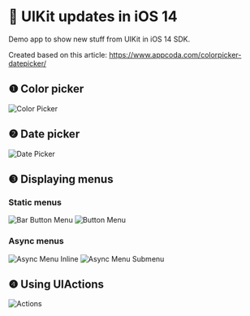 # 🎨 UIKit updates in iOS 14

Demo app to show new stuff from UIKit in iOS 14 SDK.

Created based on this article: <https://www.appcoda.com/colorpicker-datepicker/>

## ❶ Color picker

![Color Picker](README_assets/colorPicker.gif)

## ❷ Date picker

![Date Picker](README_assets/datePicker.gif)

## ❸ Displaying menus

### Static menus

![Bar Button Menu](README_assets/barButtonMenu.png) ![Button Menu](README_assets/buttonMenu.png)

### Async menus

![Async Menu Inline](README_assets/asyncMenuInline.gif) ![Async Menu Submenu](README_assets/asyncMenuSubmenu.gif)

## ❹ Using UIActions

![Actions](README_assets/actions.gif)
